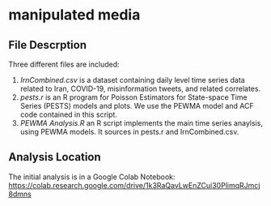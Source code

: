 # manipulated media

## File Descrption

Three different files are included:
 1. *IrnCombined.csv* is a dataset containing daily level time series data related to Iran, COVID-19, misinformation tweets, and related correlates.
 2. *pests.r* is an R program for Poisson Estimators for State-space Time Series (PESTS) models and plots. We use the PEWMA model and ACF code contained in this script.
 3. *PEWMA Analysis.R* an R script implements the main time series anaylsis, using PEWMA models. It sources in pests.r and IrnCombined.csv.

## Analysis Location
The initial analysis is in a Google Colab Notebook: https://colab.research.google.com/drive/1k3RaQavLwEnZCui30PlimqRJmcj8dmns
